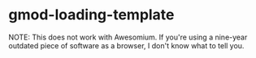 # gmod-loading-template

NOTE: This does not work with Awesomium. If you're using a nine-year outdated piece of software as a browser, I don't know what to tell you.
